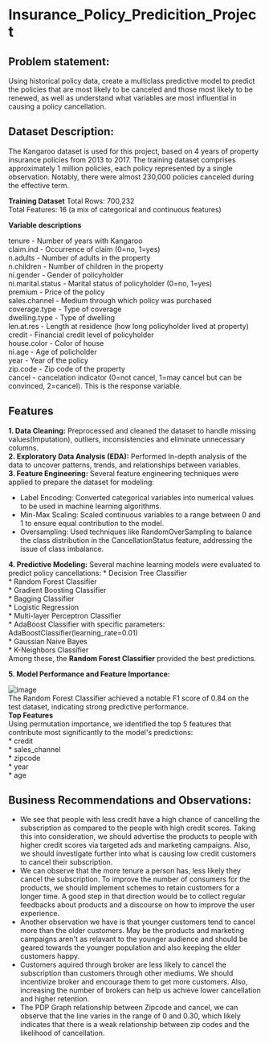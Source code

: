 # Insurance_Policy_Predicition_Project

## Problem statement:
Using historical policy data, create a multiclass predictive model to predict the policies that are most likely to be canceled and those most likely to be renewed, as well as understand what variables are most influential in causing a policy cancellation.

## Dataset Description:
The Kangaroo dataset is used for this project, based on 4 years of property insurance policies from 2013 to 2017. The training dataset comprises approximately 1 million policies, each policy represented by a single observation. Notably, there were almost 230,000 policies canceled during the effective term.

**Training Dataset**
Total Rows: 700,232  
Total Features: 16 (a mix of categorical and continuous features)

**Variable descriptions**  

tenure - Number of years with Kangaroo  
claim.ind - Occurrence of claim (0=no, 1=yes)  
n.adults - Number of adults in the property  
n.children - Number of children in the property  
ni.gender - Gender of policyholder  
ni.marital.status - Marital status of policyholder (0=no, 1=yes)  
premium - Price of the policy  
sales.channel - Medium through which policy was purchased  
coverage.type - Type of coverage  
dwelling.type - Type of dwelling  
len.at.res - Length at residence (how long policyholder lived at property)  
credit - Financial credit level of policyholder  
house.color - Color of house  
ni.age - Age of policholder  
year - Year of the policy  
zip.code - Zip code of the property  
cancel - cancelation indicator (0=not cancel, 1=may cancel but can be convinced, 2=cancel). This is the response variable.   

## Features  
**1. Data Cleaning:** Preprocessed and cleaned the dataset to handle missing values(Imputation), outliers, inconsistencies and eliminate unnecessary columns.  
**2. Exploratory Data Analysis (EDA):** Performed In-depth analysis of the data to uncover patterns, trends, and relationships between variables.  
**3. Feature Engineering:** Several feature engineering techniques were applied to prepare the dataset for modeling:  
   * Label Encoding: Converted categorical variables into numerical values to be used in machine learning algorithms.  
   * Min-Max Scaling: Scaled continuous variables to a range between 0 and 1 to ensure equal contribution to the model.  
   * Oversampling: Used techniques like RandomOverSampling to balance the class distribution in the CancellationStatus feature, addressing the issue of class imbalance.

**4. Predictive Modeling:** Several machine learning models were evaluated to predict policy cancellations:
     * Decision Tree Classifier  
     * Random Forest Classifier  
     * Gradient Boosting Classifier  
     * Bagging Classifier  
     * Logistic Regression  
     * Multi-layer Perceptron Classifier  
     * AdaBoost Classifier with specific parameters: AdaBoostClassifier(learning_rate=0.01)  
     * Gaussian Naive Bayes  
     * K-Neighbors Classifier      
Among these, the **Random Forest Classifier** provided the best predictions.  

**5. Model Performance and Feature Importance:**

![image](https://github.com/sowmya-pallempati/Insurance_Policy_Predicition_Project/assets/112984551/fe9eb69b-f2ce-48ba-b82b-79f6a6f5ee2f)    
The Random Forest Classifier achieved a notable F1 score of 0.84 on the test dataset, indicating strong predictive performance.  
   **Top Features**  
   Using permutation importance, we identified the top 5 features that contribute most significantly to the model's predictions:  
     * credit  
     * sales_channel  
     * zipcode  
     * year  
     * age  
  
  ## Business Recommendations and Observations:  
   * We see that people with less credit have a high chance of cancelling the subscription as compared to the people with high credit scores. Taking this into consideration, we should advertise the products to         people with higher credit scores via targeted ads and marketing campaigns. Also, we should investigate further into what is causing low credit customers to cancel their subscription.  
   * We can observe that the more tenure a person has, less likely they cancel the subscription. To improve the number of consumers for the products, we should implement schemes to retain customers for a longer        time. A good step in that direction would be to collect regular feedbacks about products and a discourse on how to improve the user experience.  
   * Another observation we have is that younger customers tend to cancel more than the older customers. May be the products and marketing campaigns aren't as relavant to the younger audience and should be geared      towards the younger population and also keeping the elder customers happy.  
  * Customers aquired through broker are less likely to cancel the subscription than customers through other mediums. We should incentivize broker and encourage them to get more customers. Also, increasing the        number of brokers can help us achieve lower cancellation and higher retention.  
  * The PDP Graph relationship between Zipcode and cancel, we can observe that the line varies in the range of 0 and 0.30, which likely indicates that there is a weak relationship between zip codes and the             likelihood of cancellation.  

